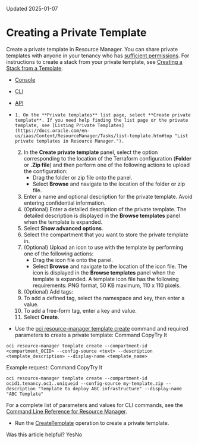Updated 2025-01-07
# Creating a Private Template
Create a private template in Resource Manager.
You can share private templates with anyone in your tenancy who has [sufficient permissions](https://docs.oracle.com/en-us/iaas/Content/ResourceManager/Tasks/managingprivatetemplates.htm#policies "Use policies to grant access to private templates in Resource Manager.").
For instructions to create a stack from your private template, see [Creating a Stack from a Template](https://docs.oracle.com/en-us/iaas/Content/ResourceManager/Tasks/create-stack-template.htm#top "Create a stack in Resource Manager from a template. A template is a prebuilt Terraform configuration for deploying cloud resources in a common scenario.").
  * [Console](https://docs.oracle.com/en-us/iaas/Content/ResourceManager/Tasks/create-template.htm)
  * [CLI](https://docs.oracle.com/en-us/iaas/Content/ResourceManager/Tasks/create-template.htm)
  * [API](https://docs.oracle.com/en-us/iaas/Content/ResourceManager/Tasks/create-template.htm)


  *     1. On the **Private templates** list page, select **Create private template**. If you need help finding the list page or the private template, see [Listing Private Templates](https://docs.oracle.com/en-us/iaas/Content/ResourceManager/Tasks/list-template.htm#top "List private templates in Resource Manager.").
    2. In the **Create private template** panel, select the option corresponding to the location of the Terraform configuration (**Folder** or **.Zip file**) and then perform one of the following actions to upload the configuration:
       * Drag the folder or zip file onto the panel.
       * Select **Browse** and navigate to the location of the folder or zip file.
    3. Enter a name and optional description for the private template. Avoid entering confidential information.
    4. (Optional) Enter a detailed description of the private template.
The detailed description is displayed in the **Browse templates** panel when the template is expanded.
    5. Select **Show advanced options**.
    6. Select the compartment that you want to store the private template in.
    7. (Optional) Upload an icon to use with the template by performing one of the following actions:
       * Drag the icon file onto the panel.
       * Select **Browse** and navigate to the location of the icon file.
The icon is displayed in the **Browse templates** panel when the template is expanded. A template icon file has the following requirements: PNG format, 50 KB maximum, 110 x 110 pixels.
    8. (Optional) Add tags:
      1. To add a defined tag, select the namespace and key, then enter a value.
      2. To add a free-form tag, enter a key and value.
    9. Select **Create**.
  * Use the [oci resource-manager template create](https://docs.oracle.com/iaas/tools/oci-cli/latest/oci_cli_docs/cmdref/resource-manager/template/create.html) command and required parameters to create a private template:
Command
CopyTry It
```
oci resource-manager template create --compartment-id <compartment_OCID> --config-source <text> --description <template_description> --display-name <template_name>
```

Example request:
Command
CopyTry It
```
oci resource-manager template create --compartment-id ocid1.tenancy.oc1..uniqueid --config-source my-template.zip --description "Template to deploy ABC infrastructure" --display-name "ABC Template"
```

For a complete list of parameters and values for CLI commands, see the [Command Line Reference for Resource Manager](https://docs.oracle.com/iaas/tools/oci-cli/latest/oci_cli_docs/cmdref/resource-manager.html).
  * Run the [CreateTemplate](https://docs.oracle.com/iaas/api/#/en/resourcemanager/latest/Template/CreateTemplate) operation to create a private template.


Was this article helpful?
YesNo

